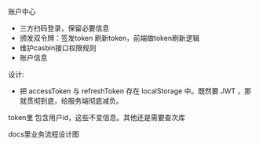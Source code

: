 账户中心
- 三方扫码登录，保留必要信息
- 颁发双令牌：签发token 刷新token，前端做token刷新逻辑
- 维护casbin接口权限规则
- 账户信息


设计:
- 把 accessToken 与 refreshToken 存在 localStorage 中。既然要 JWT ，那就贯彻到底，给服务端彻底减负。

token里 包含用户id，这些不变信息。其他还是需要查次库

docs里业务流程设计图